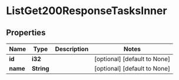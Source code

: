 # ListGet200ResponseTasksInner

## Properties
Name | Type | Description | Notes
------------ | ------------- | ------------- | -------------
**id** | **i32** |  | [optional] [default to None]
**name** | **String** |  | [optional] [default to None]



